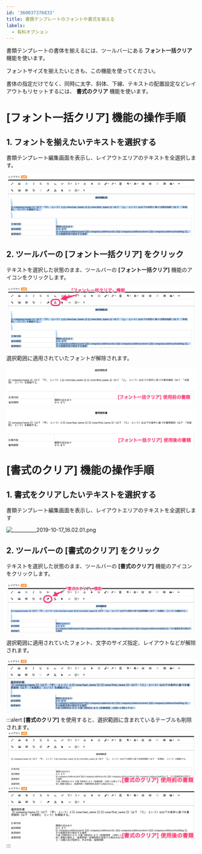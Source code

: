 ```yaml
---
id: '360037376833'
title: 書類テンプレートのフォントや書式を揃える
labels:
  - 有料オプション
---
```

書類テンプレートの書体を揃えるには、ツールバーにある **フォント一括クリア** 機能を使います。

フォントサイズを揃えたいときも、この機能を使ってください。

書体の指定だけでなく、同時に太字、斜体、下線、テキストの配置設定などレイアウトもリセットするには、 **書式のクリア** 機能を使います。

# \[フォント一括クリア\] 機能の操作手順

## 1\. フォントを揃えたいテキストを選択する

書類テンプレート編集画面を表示し、レイアウトエリアのテキストを全選択します。

![__________2019-10-17_16.02.01.png](./__________2019-10-17_16.02.01.png)

## 2\. ツールバーの \[フォント一括クリア\] をクリック

テキストを選択した状態のまま、ツールバーの **\[フォント一括クリア\]** 機能のアイコンをクリックします。

![image2.png](./00_image2.png)

選択範囲に適用されていたフォントが解除されます。

![image3.png](./image3.png)

![image4.png](./image4.png)

# \[書式のクリア\] 機能の操作手順

## 1\. 書式をクリアしたいテキストを選択する

書類テンプレート編集画面を表示し、レイアウトエリアのテキストを全選択します

![__________2019-10-17_16.02.01.png](https://knowledge.smarthr.jp/hc/article_attachments/360049333153/__________2019-10-17_16.02.01.png)

## 2\. ツールバーの \[書式のクリア\] をクリック

テキストを選択した状態のまま、ツールバーの **\[書式のクリア\]** 機能のアイコンをクリックします。

![image1.png](./00_image1.png)

選択範囲に適用されていたフォント、文字のサイズ指定、レイアウトなどが解除されます。

![__________2019-10-28_13.20.23.png](./__________2019-10-28_13.20.23.png)

:::alert
**\[書式のクリア\]** を使用すると、選択範囲に含まれているテーブルも削除されます。
![image1.png](./01_image1.png)
![image2.png](./01_image2.png)
:::
